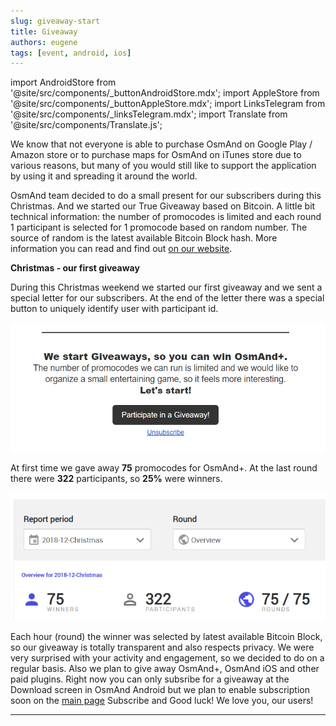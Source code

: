 ```yaml
---
slug: giveaway-start
title: Giveaway
authors: eugene
tags: [event, android, ios]
---
```

import AndroidStore from '@site/src/components/_buttonAndroidStore.mdx';
import AppleStore from '@site/src/components/_buttonAppleStore.mdx';
import LinksTelegram from '@site/src/components/_linksTelegram.mdx';
import Translate from '@site/src/components/Translate.js';


We know that not everyone is able to purchase OsmAnd on Google Play / Amazon store or to purchase maps for OsmAnd on iTunes store due to various reasons, but many of you would still like to support the application by using it and spreading it around the world.

<!--truncate-->

OsmAnd team decided to do a small present for our subscribers during this Christmas. And we started our True Giveaway based on Bitcoin. A little bit technical information: the number of promocodes is limited and each round 1 participant is selected for 1 promocode based on random number. The source of random is the latest available Bitcoin  Block hash. More information you can read and find out <a href="https://osmand.net/giveaway">on our website</a>.

**Christmas - our first giveaway**

During this Christmas weekend we started our first giveaway and we sent a special letter for our subscribers. At the end of the letter there was a special button to uniquely identify user with participant id.

![Giviaway](./giveaway_sub_1.png)

At first time we gave away <b>75</b> promocodes for OsmAnd+. At the last round there were <b>322</b> participants, so <b>25%</b> were winners.

![Giviaway](./giveaway_win_1.png)

Each hour (round) the winner was selected by latest available Bitcoin Block, so our giveaway is totally transparent and also respects privacy.
We were very surprised with your activity and engagement, so we decided to do on a regular basis. Also we plan to give away OsmAnd+, OsmAnd iOS and other paid plugins. Right now you can only subsribe for a giveaway at the Download screen in OsmAnd Android but we plan to enable subscription soon on the <a href="https://osmand.net">main page</a>
Subscribe and Good luck!
We love you, our users!


_________________________________________________

<LinksTelegram/>
<AppleStore/>
<AndroidStore/>